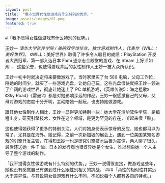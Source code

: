 ```yaml
---
layout: post
title:  "我不觉得女性做游戏有什么特别的优势。"
image: assets/images/01.png
featured: true
---
```

#「我不觉得女性做游戏有什么特别的优势。」

王妙一
_清华大学软件学院 / 美院双学位毕业，独立游戏制作人，代表作《WILL：美好世界》。_
《WILL：美好世界》取得了许多令人瞩目的成绩：PlayStation 开发者大赛冠军、第一部入选日本 Fami 通杂志金殿堂的游戏、在 Steam 上好评如潮……这些荣誉，也使得游戏背后的女性制作人王妙一被大众所认识。



王妙一初中时就决定将来要做游戏了。当时家里买了台 586 电脑，父母工作忙，陪她的时间少，就买了一些游戏光盘，让她自己玩。这些光盘很快就把王妙一领进了广阔的游戏世界，彻底让她迷上了 PC 单机游戏，《英雄传说5：海之槛歌》《Sky Road》《雷曼2》都是对她影响深远的作品。王妙一很感激自己的父母，父母对游戏的态度十分开明，主动陪她一起玩，也支持她做游戏。



跟其他女性制作人相比，王妙一显得更加特别一些：她大学在清华软件学院，是编程出身，研究引擎技术，女性在这个领域，是更为罕见的存在，听起来很「酷」。



这也使得她获得了更多的特别关注，人们对她身份表示惊讶的反应，她也都习以为常了，尤其是在海外。她记得，之前一次新加坡的展会上，遇到一位美国某知名游戏的引擎开发主管，在得知王妙一也是研究引擎技术后极为震惊，两人聊了很久，最后还送她一件 T 恤。日本的发行商也很讶异她是个女生，难以想象她一个人主导了整个游戏的制作。



「我不觉得女性做游戏有什么特别的优势。」王妙一说得很直接，做游戏这些年，她也没有感觉自己有遇到过什么跟性别相关的挑战，
###「两性的相似性其实远大于差异性，与其说男女做游戏有什么不同，不如说每个人都有各自的特点。」
